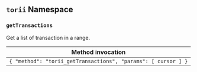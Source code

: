 ## `torii` Namespace

### `getTransactions`

Get a list of transaction in a range.

| Method invocation                                             |
| ------------------------------------------------------------- |
| `{ "method": "torii_getTransactions", "params": [ cursor ] }` |